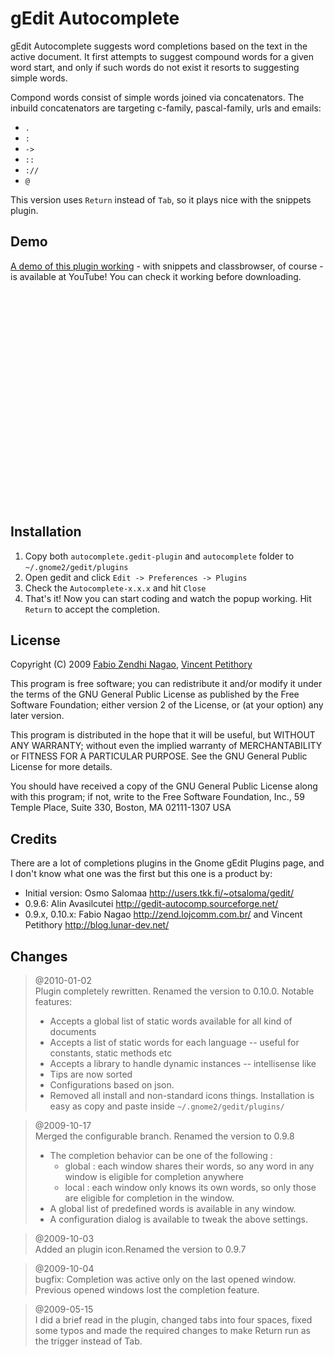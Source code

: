 gEdit Autocomplete
==================

gEdit Autocomplete suggests word completions based on the text in the active
document. It first attempts to suggest compound words for a given word start,
and only if such words do not exist it resorts to suggesting simple words.

Compond words consist of simple words joined via concatenators. The inbuild
concatenators are targeting c-family, pascal-family, urls and emails:

* `.`
* `:`
* `->`
* `::`
* `://`
* `@`

This version uses `Return` instead of `Tab`, so it plays nice with the snippets 
plugin.

Demo
----

[A demo of this plugin working](http://www.youtube.com/watch?v=BMbkbhNsVkk) -
with snippets and classbrowser, of course - is available at YouTube! You can
check it working before downloading.

<object width="425" height="344"><param name="movie" value="http://www.youtube.com/v/BMbkbhNsVkk&amp;hl=en_US&amp;fs=1&amp;"></param><param name="allowFullScreen" value="true"></param><param name="allowscriptaccess" value="always"></param><embed src="http://www.youtube.com/v/BMbkbhNsVkk&amp;hl=en_US&amp;fs=1&amp;" type="application/x-shockwave-flash" allowscriptaccess="always" allowfullscreen="true" width="425" height="344"></embed></object>

Installation
------------
1. Copy both `autocomplete.gedit-plugin` and `autocomplete` folder to `~/.gnome2/gedit/plugins`
2. Open gedit and click `Edit -> Preferences -> Plugins`
3. Check the `Autocomplete-x.x.x` and hit `Close`
4. That's it! Now you can start coding and watch the popup working. Hit `Return`
   to accept the completion.

License
-------

Copyright (C) 2009 [Fabio Zendhi Nagao](http://zend.lojcomm.com.br/),
[Vincent Petithory](http://blog.lunar-dev.net/)

This program is free software; you can redistribute it and/or modify it under
the terms of the GNU General Public License as published by the Free Software
Foundation; either version 2 of the License, or (at your option) any later
version.

This program is distributed in the hope that it will be useful, but WITHOUT
ANY WARRANTY; without even the implied warranty of MERCHANTABILITY or FITNESS
FOR A PARTICULAR PURPOSE. See the GNU General Public License for more details.

You should have received a copy of the GNU General Public License along with
this program; if not, write to the Free Software Foundation, Inc., 59 Temple
Place, Suite 330, Boston, MA 02111-1307 USA

Credits
-------

There are a lot of completions plugins in the Gnome gEdit Plugins page, and I 
don't know what one was the first but this one is a product by:

- Initial version: Osmo Salomaa <http://users.tkk.fi/~otsaloma/gedit/>
- 0.9.6: Alin Avasilcutei <http://gedit-autocomp.sourceforge.net/>
- 0.9.x, 0.10.x: Fabio Nagao <http://zend.lojcomm.com.br/> and Vincent Petithory <http://blog.lunar-dev.net/>


Changes
-------
> @2010-01-02  
> Plugin completely rewritten. Renamed the version to 0.10.0. Notable features:
> 
>   * Accepts a global list of static words available for all kind of documents
>   * Accepts a list of static words for each language -- useful for constants, static methods etc
>   * Accepts a library to handle dynamic instances -- intellisense like
>   * Tips are now sorted
>   * Configurations based on json.
>   * Removed all install and non-standard icons things. Installation is easy as copy and paste inside `~/.gnome2/gedit/plugins/`

> @2009-10-17  
> Merged the configurable branch. Renamed the version to 0.9.8
> 
>   * The completion behavior can be one of the following :
>      * global : each window shares their words, so any word in any window is eligible for completion anywhere
>      * local : each window only knows its own words, so only those are eligible for completion in the window.
>   * A global list of predefined words is available in any window.
>   * A configuration dialog is available to tweak the above settings.

> @2009-10-03  
> Added an plugin icon.Renamed the version to 0.9.7

> @2009-10-04  
> bugfix: Completion was active only on the last opened window. Previous 
> opened windows lost the completion feature.

> @2009-05-15  
> I did a brief read in the plugin, changed tabs into four spaces, fixed some
> typos and made the required changes to make Return run as the trigger
> instead of Tab.
